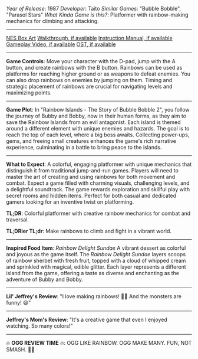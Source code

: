 *Year of Release*: 1987
*Developer*: Taito
*Similar Games*: "Bubble Bobble", "Parasol Stars"
*What Kinda Game is this?*: Platformer with rainbow-making mechanics for climbing and attacking.

---
[NES Box Art](https://www.google.com/search?tbm=isch&q=NES+Box+Art+Rainbow+Islands+-+The+Story+of+Bubble+Bobble+2) 
[Walkthrough, if available](https://www.google.com/search?q=Walkthrough+NES+Rainbow+Islands+-+The+Story+of+Bubble+Bobble+2)
[Instruction Manual, if available](https://www.google.com/search?q=NES+Instruction+Manual+Rainbow+Islands+-+The+Story+of+Bubble+Bobble+2)
[Gameplay Video, if available](https://www.youtube.com/results?search_query=gameplay+NES+Rainbow+Islands+-+The+Story+of+Bubble+Bobble+2) 
[OST, if available](https://www.youtube.com/results?search_query=gameplay+NES+Rainbow+Islands+-+The+Story+of+Bubble+Bobble+2+OST)

- - -
**Game Controls**:
Move your character with the D-pad, jump with the A button, and create rainbows with the B button. Rainbows can be used as platforms for reaching higher ground or as weapons to defeat enemies. You can also drop rainbows on enemies by jumping on them. Timing and strategic placement of rainbows are crucial for navigating levels and maximizing points.

- - -
**Game Plot**: 
In "Rainbow Islands - The Story of Bubble Bobble 2", you follow the journey of Bubby and Bobby, now in their human forms, as they aim to save the Rainbow Islands from an evil antagonist. Each island is themed around a different element with unique enemies and hazards. The goal is to reach the top of each level, where a big boss awaits. Collecting power-ups, gems, and freeing small creatures enhances the game's rich narrative experience, culminating in a battle to bring peace to the islands.

- - -
**What to Expect**: 
A colorful, engaging platformer with unique mechanics that distinguish it from traditional jump-and-run games. Players will need to master the art of creating and using rainbows for both movement and combat. Expect a game filled with charming visuals, challenging levels, and a delightful soundtrack. The game rewards exploration and skillful play with secret rooms and hidden items. Perfect for both casual and dedicated gamers looking for an inventive twist on platforming.

**TL;DR**:
Colorful platformer with creative rainbow mechanics for combat and traversal.

**TL;DRier TL;dr**: 
Make rainbows to climb and fight in a vibrant world.

---
**Inspired Food Item**: *Rainbow Delight Sundae*
A vibrant dessert as colorful and joyous as the game itself. The *Rainbow Delight Sundae* layers scoops of rainbow sherbet with fresh fruit, topped with a cloud of whipped cream and sprinkled with magical, edible glitter. Each layer represents a different island from the game, offering a taste as diverse and enchanting as the adventure of Bubby and Bobby.

---
**Lil' Jeffrey's Review**: "I love making rainbows! 🌈🌈 And the monsters are funny! 😆"

---
**Jeffrey's Mom's Review**: "It's a creative game that even I enjoyed watching. So many colors!"

---
🔥 **OGG REVIEW TIME** 🔥: OGG LIKE RAINBOW. OGG MAKE MANY. FUN, NOT SMASH. 🌈😁